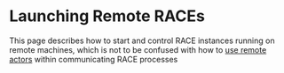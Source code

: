 # Launching Remote RACEs

This page describes how to start and control RACE instances running on remote machines, which
is not to be confused with how to [use remote actors](remoting.md) within communicating RACE
processes